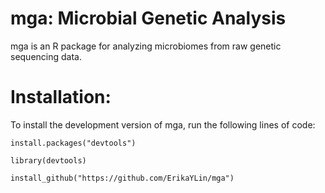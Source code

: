 # mga: Microbial Genetic Analysis

mga is an R package for analyzing microbiomes from raw genetic sequencing data.

# Installation:

To install the development version of mga, run the following lines of code:

`install.packages("devtools")`

`library(devtools)`

`install_github("https://github.com/ErikaYLin/mga")`
